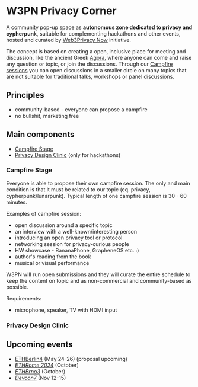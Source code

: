 # W3PN Privacy Corner

A community pop-up space as **autonomous zone dedicated to privacy and cypherpunk**, suitable for complementing hackathons and other events, hosted and curated by [Web3Privacy Now](https://web3privacy.info/) initiative.

The concept is based on creating a open, inclusive place for meeting and discussion, like the ancient Greek [Agora](https://en.wikipedia.org/wiki/Agora), where anyone can come and raise any question or topic, or join the discussions. Through our [Campfire sessions](#campfire-stage) you can open discussions in a smaller circle on many topics that are not suitable for traditional talks, workshops or panel discussions.

## Principles
* community-based - everyone can propose a campfire
* no bullshit, marketing free

## Main components
* [Campfire Stage](#campfire-stage)
* [Privacy Design Clinic](#privacy-design-clinic) (only for hackathons)

### Campfire Stage

Everyone is able to propose their own campfire session. The only and main condition is that it must be related to our topic (eq. privacy, cypherpunk/lunarpunk). Typical length of one campfire session is 30 - 60 minutes.

Examples of campfire session:
* open discussion around a specific topic
* an interview with a well-known/interesting person
* introducing an open privacy tool or protocol
* networking session for privacy-curious people
* HW showcase - BananaPhone, GrapheneOS etc. :)
* author's reading from the book
* musical or visual performance

W3PN will run open submissions and they will curate the entire schedule to keep the content on topic and as non-commercial and community-based as possible.

Requirements:
* microphone, speaker, TV with HDMI input

### Privacy Design Clinic

## Upcoming events
* [ETHBerlin4](https://ethberlin.org/) (May 24-26) (proposal upcoming)
* *[ETHRome 2024](https://ethrome.org/)* (October)
* *[ETHBrno3](https://ethbrno.cz/)* (October)
* *[Devcon7](https://devcon.org/)* (Nov 12-15)
